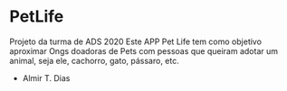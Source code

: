 # PetLife
Projeto da turma de ADS 2020
Este APP Pet Life tem como objetivo aproximar Ongs doadoras de Pets com pessoas que queiram adotar um animal, seja ele, cachorro, gato, pássaro, etc.

- Almir T. Dias
